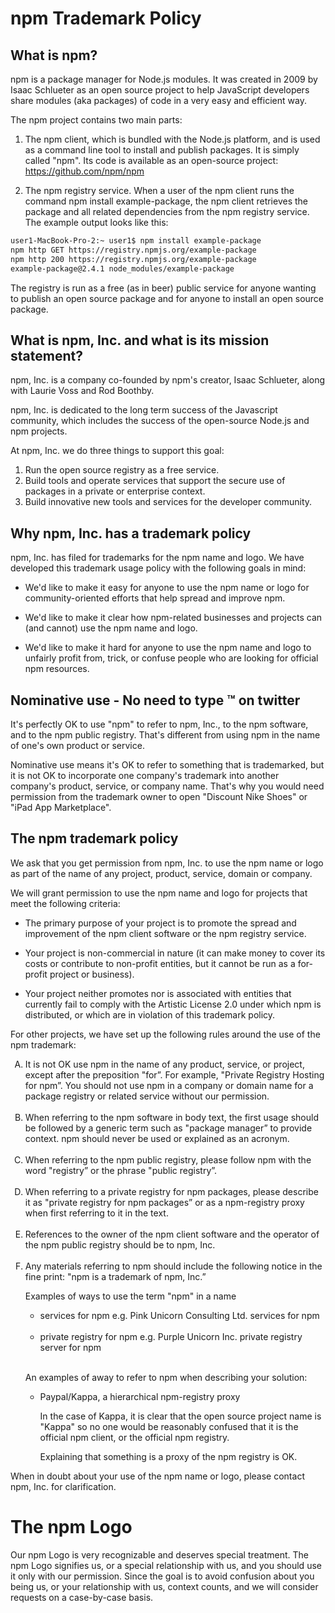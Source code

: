 # npm Trademark Policy

## What is npm?

npm is a package manager for Node.js modules.   It was created in 2009 by Isaac Schlueter as an open source project to help JavaScript developers share modules (aka packages) of code in a very easy and efficient way.

The npm project contains two main parts:

1. The npm client, which is bundled with the Node.js platform, and is used as a command line tool to install and publish packages.  It is simply called "npm".  Its code is available as an open-source project: https://github.com/npm/npm

2. The npm registry service.   When a user of the npm client runs the command npm install example-package, the npm client retrieves the package and all related dependencies from the npm registry service.   The example output looks like this:

```BASH
user1-MacBook-Pro-2:~ user1$ npm install example-package
npm http GET https://registry.npmjs.org/example-package
npm http 200 https://registry.npmjs.org/example-package
example-package@2.4.1 node_modules/example-package
```

The registry is run as a free (as in beer) public service for anyone wanting to publish an open source package and for anyone to install an open source package.

## What is npm, Inc. and what is its mission statement?

npm, Inc. is a company co-founded by npm's creator, Isaac Schlueter, along with Laurie Voss and Rod Boothby.

npm, Inc. is dedicated to the long term success of the Javascript community, which includes the success of the open-source Node.js and npm projects.

At npm, Inc. we do three things to support this goal:
1.	Run the open source registry as a free service.
2.	Build tools and operate services that support the secure use of packages in a private or enterprise context.
3.	Build innovative new tools and services for the developer community.

## Why npm, Inc. has a trademark policy

npm, Inc. has filed for trademarks for the npm name and logo. We have developed this trademark usage policy with the following goals in mind:

* We'd like to make it easy for anyone to use the npm name or logo for community-oriented efforts that help spread and improve npm.</br>

* We'd like to make it clear how npm-related businesses and projects can (and cannot) use the npm name and logo.</br>

* We'd like to make it hard for anyone to use the npm name and logo to unfairly profit from, trick, or confuse people who are looking for official npm resources.</br>

## Nominative use - No need to type ™ on twitter

It's perfectly OK to use "npm" to refer to npm, Inc., to the npm software, and to the npm public registry.  That's different from using npm in the name of one's own product or service. 

Nominative use means it's OK to refer to something that is trademarked, but it is not OK to incorporate one company's trademark into another company's product, service, or company name.   That's why you would need permission from the trademark owner to open "Discount Nike Shoes" or "iPad App Marketplace".

## The npm trademark policy

We ask that you get permission from npm, Inc. to use the npm name or logo as part of the name of any project, product, service, domain or company.

We will grant permission to use the npm name and logo for projects that meet the following criteria:

* The primary purpose of your project is to promote the spread and improvement of the npm client software or the npm registry service.

* Your project is non-commercial in nature (it can make money to cover its costs or contribute to non-profit entities, but it cannot be run as a for-profit project or business).

* Your project neither promotes nor is associated with entities that currently fail to comply with the Artistic License 2.0 under which npm is distributed, or which are in violation of this trademark policy.

For other projects, we have set up the following rules around the use of the npm trademark:
<OL type="A">
<LI>It is not OK use npm in the name of any product, service, or project, except after the preposition "for”. For example, "Private Registry Hosting for npm”. You should not use npm in a company or domain name for a package registry or related service without our permission.</LI></br>
<LI>When referring to the npm software in body text, the first usage should be followed by a generic term such as "package manager” to provide context. npm should never be used or explained as an acronym.</LI></br>
<LI>When referring to the npm public registry, please follow npm with the word "registry” or the phrase "public registry”.</LI></br>
<LI>When referring to a private registry for npm packages, please describe it as "private registry for npm packages” or as a npm-registry proxy when first referring to it in the text.</LI></br>
<LI>References to the owner of the npm client software and the operator of the npm public registry should be to npm, Inc.</LI></br>
<LI>Any materials referring to npm should include the following notice in the fine print: "npm is a trademark of npm, Inc.”

Examples of ways to use the term "npm" in a name

<UL>
<li><Your consulting co's> services for npm
e.g. Pink Unicorn Consulting Ltd. services for npm</li></br>

<li><Your software co's> private registry for npm
e.g. Purple Unicorn Inc. private registry server for npm</li>
</UL></br>

An examples of away to refer to npm when describing your solution:

<UL>
<li>Paypal/Kappa, a hierarchical npm-registry proxy

In the case of Kappa, it is clear that the open source project name is "Kappa" so no one would be reasonably confused that it is the official npm client, or the official npm registry.

Explaining that something is a proxy of the npm registry is OK.</li>
</UL>
</LI>
</OL>

When in doubt about your use of the npm name or logo, please contact npm, Inc. for clarification.

# The npm Logo

Our npm Logo is very recognizable and deserves special treatment. The npm Logo signifies us, or a special relationship with us, and you should use it only with our permission. Since the goal is to avoid confusion about you being us, or your relationship with us, context counts, and we will consider requests on a case-by-case basis.

